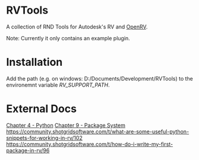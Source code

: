 # RVTools
A collection of RND Tools for Autodesk's RV and [OpenRV](https://github.com/AcademySoftwareFoundation/OpenRV).

Note: Currently it only contains an example plugin.

# Installation
Add the path (e.g. on windows: D:/Documents/Development/RVTools) to the environemnt variable *RV_SUPPORT_PATH*.

# External Docs
[Chapter 4 - Python](https://github.com/AcademySoftwareFoundation/OpenRV/blob/main/doc/rv-manuals/rv-reference-manual/rv-reference-manual-chapter-four.md)
[Chapter 9 - Package System](https://github.com/AcademySoftwareFoundation/OpenRV/blob/main/doc/rv-manuals/rv-reference-manual/rv-reference-manual-chapter-nine.md)
https://community.shotgridsoftware.com/t/what-are-some-useful-python-snippets-for-working-in-rv/102
https://community.shotgridsoftware.com/t/how-do-i-write-my-first-package-in-rv/96